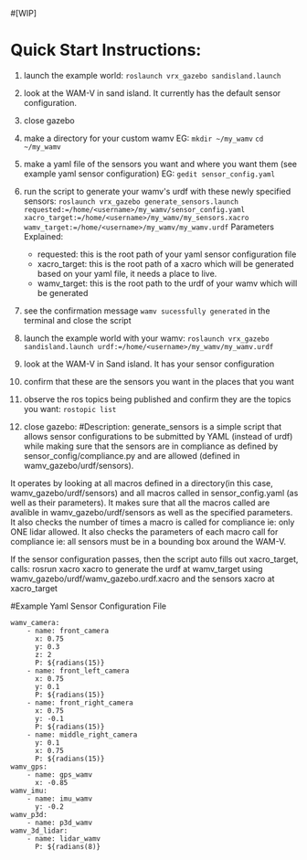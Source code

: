 #[WIP]

# Quick Start Instructions:
1. launch the example world:
```roslaunch vrx_gazebo sandisland.launch```
2. look at the WAM-V in sand island. It currently has the default sensor configuration.
3. close gazebo
4. make a directory for your custom wamv EG:
```mkdir ~/my_wamv```
```cd ~/my_wamv```

5. make a yaml file of the sensors you want and where you want them (see example yaml sensor configuration) EG:
```gedit sensor_config.yaml```

6. run the script to generate your wamv's urdf with these newly specified sensors:
```roslaunch vrx_gazebo generate_sensors.launch requested:=/home/<username>/my_wamv/sensor_config.yaml xacro_target:=/home/<username>/my_wamv/my_sensors.xacro wamv_target:=/home/<username>/my_wamv/my_wamv.urdf```
Parameters Explained:
    * requested:
this is the root path of your yaml sensor configuration file
    * xacro_target:
this is the root path of a xacro which will be generated based on your yaml file, it needs a place to live.
     * wamv_target:
this is the root path to the urdf of your wamv which will be generated
7. see the confirmation message ```wamv sucessfully generated``` in the terminal and close the script
8. launch the example world with your wamv:
```roslaunch vrx_gazebo sandisland.launch urdf:=/home/<username>/my_wamv/my_wamv.urdf```
9. look at the WAM-V in Sand island. It has your sensor configuration
10. confirm that these are the sensors you want in the places that you want
11. observe the ros topics being published and confirm they are the topics you want:
```rostopic list```
12. close gazebo:
#Description:
generate_sensors is a simple script that allows sensor configurations to be submitted by YAML (instead of urdf) while making sure that the sensors are in compliance as defined by sensor_config/compliance.py and are
allowed (defined in wamv_gazebo/urdf/sensors).

It operates by looking at all macros defined in a directory(in this case, wamv_gazebo/urdf/sensors)
and all macros called in sensor_config.yaml (as well as their parameters). It makes sure that all the macros
called are avalible in wamv_gazebo/urdf/sensors as well as the specified parameters. It also checks the number
of times a macro is called for compliance ie: only ONE lidar allowed. It also checks the parameters of each
macro call for compliance ie: all sensors must be in a bounding box around the WAM-V.
	
If the sensor configuration passes, then the script auto fills out xacro_target, calls: rosrun xacro xacro to generate the urdf at wamv_target using wamv_gazebo/urdf/wamv_gazebo.urdf.xacro and the sensors xacro at xacro_target


#Example Yaml Sensor Configuration File
```
wamv_camera:
    - name: front_camera
      x: 0.75
      y: 0.3
      z: 2
      P: ${radians(15)}
    - name: front_left_camera
      x: 0.75
      y: 0.1
      P: ${radians(15)}
    - name: front_right_camera
      x: 0.75
      y: -0.1
      P: ${radians(15)}
    - name: middle_right_camera
      y: 0.1
      x: 0.75
      P: ${radians(15)}
wamv_gps:
    - name: gps_wamv
      x: -0.85
wamv_imu:
    - name: imu_wamv
      y: -0.2
wamv_p3d:
    - name: p3d_wamv
wamv_3d_lidar:
    - name: lidar_wamv
      P: ${radians(8)}
```